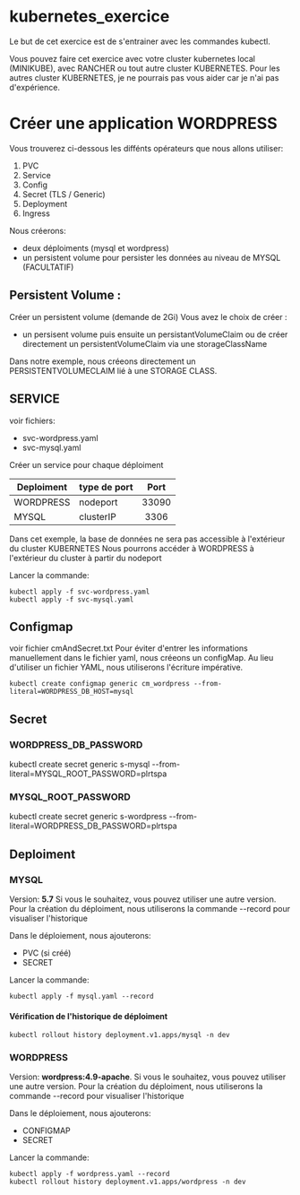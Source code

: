 # kubernetes_exercice

Le but de cet exercice est de s'entrainer avec les commandes kubectl.

Vous pouvez faire cet exercice avec votre cluster kubernetes local (MINIKUBE), avec RANCHER ou tout autre cluster KUBERNETES.
Pour les autres cluster KUBERNETES, je ne pourrais pas vous aider car je n'ai pas d'expérience.

# Créer une application WORDPRESS
Vous trouverez ci-dessous les diffénts opérateurs que nous allons utiliser:

1. PVC
2. Service
3. Config
4. Secret (TLS / Generic)
5. Deployment
6. Ingress

Nous créerons:
- deux déploiments (mysql et wordpress)
- un persistent volume pour persister les données au niveau de MYSQL (FACULTATIF)

## Persistent Volume :
Créer un persistent volume (demande de 2Gi)
Vous avez le choix de créer :
- un persisent volume puis ensuite un persistantVolumeClaim ou de créer directement un persistentVolumeClaim via une storageClassName
 
 Dans notre exemple, nous créeons directement un PERSISTENTVOLUMECLAIM lié à une STORAGE CLASS.
 
 ## SERVICE 
 voir fichiers:
 - svc-wordpress.yaml
 - svc-mysql.yaml
 
 Créer un service pour chaque déploiment
 
| Deploiment     |   type de port  | Port |  
| -------------  | -------------   |:---: |
| WORDPRESS      |     nodeport    |33090 |  
| MYSQL          |     clusterIP   |3306  |    

Dans cet exemple, la base de données ne sera pas accessible à l'extérieur du cluster KUBERNETES
Nous pourrons accéder à WORDPRESS à l'extérieur du cluster à partir du nodeport

Lancer la commande:
``` shell
kubectl apply -f svc-wordpress.yaml
kubectl apply -f svc-mysql.yaml
```

## Configmap
voir fichier cmAndSecret.txt
Pour éviter d'entrer les informations manuellement dans le fichier yaml, nous créeons un configMap.
Au lieu d'utiliser un fichier YAML, nous utiliserons l'écriture impérative.

```shell
kubectl create configmap generic cm_wordpress --from-literal=WORDPRESS_DB_HOST=mysql
```

## Secret
### WORDPRESS_DB_PASSWORD
kubectl create secret generic s-mysql --from-literal=MYSQL_ROOT_PASSWORD=plrtspa

### MYSQL_ROOT_PASSWORD
kubectl create secret generic s-wordpress --from-literal=WORDPRESS_DB_PASSWORD=plrtspa

## Deploiment

### MYSQL
Version: **5.7**
Si vous le souhaitez, vous pouvez utiliser une autre version.
Pour la création du déploiment, nous utiliserons la commande --record pour visualiser l'historique

Dans le déploiement, nous ajouterons:
- PVC (si créé)
- SECRET

Lancer la commande:
``` shell
kubectl apply -f mysql.yaml --record
```
#### Vérification de l'historique de déploiment

```shell
kubectl rollout history deployment.v1.apps/mysql -n dev
``` 

### WORDPRESS
Version: **wordpress:4.9-apache**.
Si vous le souhaitez, vous pouvez utiliser une autre version.
Pour la création du déploiment, nous utiliserons la commande --record pour visualiser l'historique

Dans le déploiement, nous ajouterons:
- CONFIGMAP
- SECRET

Lancer la commande:
``` shell
kubectl apply -f wordpress.yaml --record
kubectl rollout history deployment.v1.apps/wordpress -n dev
```



